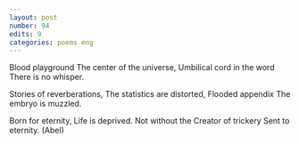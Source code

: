 ```yaml
---
layout: post
number: 94
edits: 9
categories: poems eng
---
```


Blood playground
The center of the universe, 
Umbilical cord in the word
There is no whisper.

Stories of reverberations,
The statistics are distorted,
Flooded appendix
The embryo is muzzled.

Born for eternity,
Life is deprived.
Not without the Creator of trickery
Sent to eternity.
(Abel)
